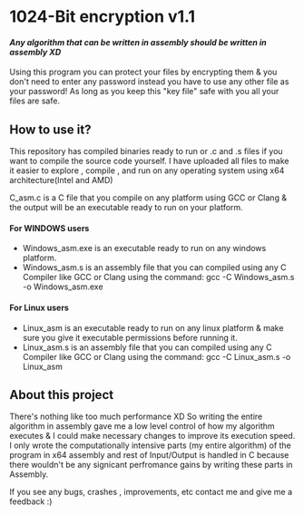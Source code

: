 # 1024-Bit encryption v1.1
#### _Any algorithm that can be written in assembly should be written in assembly XD_


Using this program you can protect your files by encrypting them & you don't need to enter any password instead you have to use any other file as your password! 
As long as you keep this "key file" safe with you all your files are safe.
## How to use it?
This repository has compiled binaries ready to run or .c and .s files if you want to compile the source code yourself.
I have uploaded all files to make it easier to explore , compile , and run on any operating system using x64 architecture(Intel and AMD)

C_asm.c is a C file that you compile on any platform using GCC or Clang & the output will be an executable ready to run on your platform.

#### For WINDOWS users
- Windows_asm.exe is an executable ready to run on any windows platform.
- Windows_asm.s is an assembly file that you can compiled using any C Compiler like GCC or Clang using the command: gcc -C Windows_asm.s -o Windows_asm.exe

#### For Linux users
- Linux_asm is an executable ready to run on any linux platform & make sure you give it executable permissions before running it.
- Linux_asm.s is an assembly file that you can compiled using any C Compiler like GCC or Clang using the command: gcc -C Linux_asm.s -o Linux_asm


## About this project
There's nothing like too much performance XD
So writing the entire algorithm in assembly gave me a low level control of how my algorithm executes & I could make necessary changes to improve its execution speed.
I only wrote the computationally intensive parts (my entire algorithm) of the program in x64 assembly and rest of Input/Output is handled in C because there wouldn't be any signicant perfromance gains by writing these parts in Assembly.

If you see any bugs, crashes , improvements, etc contact me and give me a feedback :)
